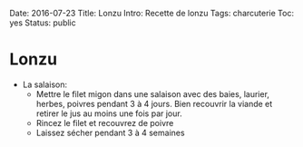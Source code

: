 Date: 2016-07-23
Title: Lonzu
Intro: Recette de lonzu
Tags: charcuterie
Toc: yes
Status: public

# Lonzu         
* La salaison:
	* Mettre le filet migon dans une salaison avec des baies, laurier, herbes, poivres pendant 3 à 4 jours. Bien recouvrir la viande et retirer le jus au moins une fois par jour.
	* Rincez le filet et recouvrez de poivre
	* Laissez sécher pendant 3 à 4 semaines
